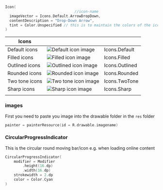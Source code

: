 
```kotlin
Icon(  
								//icon-name
  imageVector = Icons.Default.ArrowDropDown,  
  contentDescription = "Drop-Down Arrow",
  tint = Color.Unspecified // this is to maintain the colors of the icon if you manually added it  
)
```


| Icons          |                                                                                                                          |                |
| -------------- | ------------------------------------------------------------------------------------------------------------------------ | -------------- |
| Default icons  | ![Default icon image](https://developer.android.com/images/reference/androidx/compose/material/icons/icon-filled.svg)    | Icons.Default  |
| Filled icons   | ![Filled icon image](https://developer.android.com/images/reference/androidx/compose/material/icons/icon-filled.svg)     | Icons.Filled   |
| Outlined icons | ![Outlined icon image](https://developer.android.com/images/reference/androidx/compose/material/icons/icon-outlined.svg) | Icons.Outlined |
| Rounded icons  | ![Rounded icon image](https://developer.android.com/images/reference/androidx/compose/material/icons/icon-rounded.svg)   | Icons.Rounded  |
| Two tone icons | ![Two tone icon image](https://developer.android.com/images/reference/androidx/compose/material/icons/icon-two-tone.svg) | Icons.TwoTone  |
| Sharp icons    | ![Sharp icon image](https://developer.android.com/images/reference/androidx/compose/material/icons/icon-sharp.svg)       | Icons.Sharp    |
|                |                                                                                                                          |                |


### images

First you need to paste you image into the drawable folder in the `res` folder

```kotlin
painter = painterResource(id = R.drawable.imagename)
```


### CircularProgressIndicator

This is the circular round moving bar/icon e.g. when loading online content

```kotlin
CircularProgressIndicator(
	modifier = Modifier
		.height(16.dp)
		.width(16.dp)
	strokewidth = 2.dp
	color = Color.Cyan
)

```